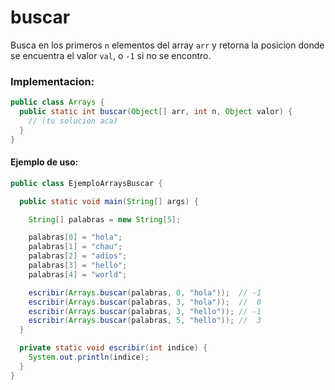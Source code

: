 buscar
======

Busca en los primeros `n` elementos del array `arr` y retorna la posicion donde 
se encuentra el valor `val`, o `-1` si no se encontro.

### Implementacion:

```java
public class Arrays {
  public static int buscar(Object[] arr, int n, Object valor) {
    // (tu solucion aca)
  }
}
```

#### Ejemplo de uso:

```java
public class EjemploArraysBuscar {

  public static void main(String[] args) {

    String[] palabras = new String[5];

    palabras[0] = "hola";
    palabras[1] = "chau";
    palabras[2] = "adios";
    palabras[3] = "hello";
    palabras[4] = "world";

    escribir(Arrays.buscar(palabras, 0, "hola"));  // -1
    escribir(Arrays.buscar(palabras, 3, "hola"));  //  0
    escribir(Arrays.buscar(palabras, 3, "hello")); // -1
    escribir(Arrays.buscar(palabras, 5, "hello")); //  3
  }

  private static void escribir(int indice) {
    System.out.println(indice);
  }
}
```
